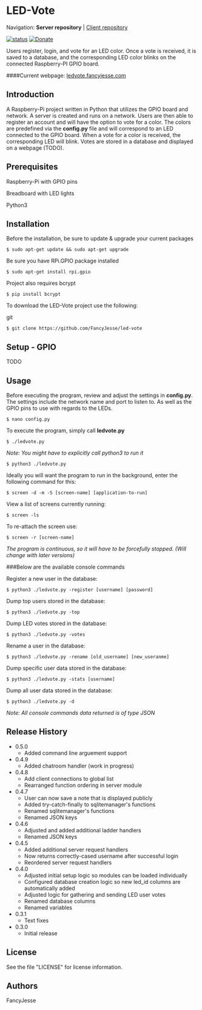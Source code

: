 LED-Vote
========================================================================
Navigation: **Server repository** | [Client repository](https://github.com/FancyJesse/led-vote-client)

[![status](https://img.shields.io/badge/Project%20Status-work--in--progress-green.svg)](#)
[![Donate](https://img.shields.io/badge/Donate-PayPal-green.svg)](https://www.paypal.com/cgi-bin/webscr?cmd=_donations&business=jesus_andrade45%40yahoo%2ecom&lc=US&item_name=GitHub%20Projects&currency_code=USD&bn=PP%2dDonationsBF%3abtn_donateCC_LG%2egif%3aNonHosted)

Users register, login, and vote for an LED color. Once a vote is received, it is saved to a database, and the corresponding LED color blinks on the connected Raspberry-PI GPIO board.

####Current webpage: [ledvote.fancyjesse.com](http://ledvote.fancyjesse.com)



Introduction
------------------------------------------------------------------------
A Raspberry-Pi project written in Python that utilizes the GPIO board and network.
A server is created and runs on a network. Users are then able to register an account and will
have the option to vote for a color. The colors are predefined via the **config.py** file and 
will correspond to an LED connected to the GPIO board. When a vote for a color is received, 
the corresponding LED will blink. Votes are stored in a database and displayed on a webpage (TODO).


Prerequisites
------------------------------------------------------------------------
Raspberry-Pi with GPIO pins

Breadboard with LED lights

Python3


Installation
------------------------------------------------------------------------
Before the installation, be sure to update & upgrade your current packages
```
$ sudo apt-get update && sudo apt-get upgrade
```

Be sure you have RPi.GPIO package installed
```
$ sudo apt-get install rpi.gpio
```

Project also requires bcrypt
```
$ pip install bcrypt
```

To download the LED-Vote project use the following:

git
```
$ git clone https://github.com/FancyJesse/led-vote
```


Setup - GPIO
------------------------------------------------------------------------
TODO


Usage
------------------------------------------------------------------------
Before executing the program, review and adjust the settings in **config.py**. The settings include the network name and port to listen to. As well as the GPIO pins to use with regards to the LEDs.
```
$ nano config.py
```

To execute the program, simply call **ledvote.py**
```
$ ./ledvote.py
```

*Note: You might have to explicitly call python3 to run it*
```
$ python3 ./ledvote.py
```

Ideally you will want the program to run in the background, enter the following command for this:
```
$ screen -d -m -S [screen-name] [application-to-run] 
```

View a list of screens currently running:
```
$ screen -ls
```

To re-attach the screen use:
```
$ screen -r [screen-name]
```

*The program is continuous, so it will have to be forcefully stopped. (Will change with later versions)*

###Below are the available console commands

Register a new user in the database:
```
$ python3 ./ledvote.py -register [username] [password]
```

Dump top users stored in the database:
```
$ python3 ./ledvote.py -top
```

Dump LED votes stored in the database:
```
$ python3 ./ledvote.py -votes
```

Rename a user in the database:
```
$ python3 ./ledvote.py -rename [old_username] [new_useranme]
```

Dump specific user data stored in the database:
```
$ python3 ./ledvote.py -stats [username]
```

Dump all user data stored in the database:
```
$ python3 ./ledvote.py -d
```

*Note: All console commands data returned is of type JSON*



Release History
------------------------------------------------------------------------
* 0.5.0
	* Added command line arguement support
* 0.4.9
	* Added chatroom handler (work in progress)
* 0.4.8
	* Add client connections to global list
	* Rearranged function ordering in server module
* 0.4.7
	* User can now save a note that is displayed publicly
	* Added try-catch-finally to sqlitemanager's functions
	* Renamed sqlitemanager's functions
	* Renamed JSON keys
* 0.4.6
	* Adjusted and added additional ladder handlers
	* Renamed JSON keys
* 0.4.5
	* Added additional server request handlers
	* Now returns correctly-cased username after successful login
	* Reordered server request handlers
* 0.4.0
	* Adjusted initial setup logic so modules can be loaded individually
	* Configured database creation logic so new led_id columns are automatically added
	* Adjusted logic for gathering and sending LED user votes 
	* Renamed database columns
	* Renamed variables
* 0.3.1
	* Text fixes
* 0.3.0
	* Initial release


License
------------------------------------------------------------------------
See the file "LICENSE" for license information.


Authors
------------------------------------------------------------------------
FancyJesse
